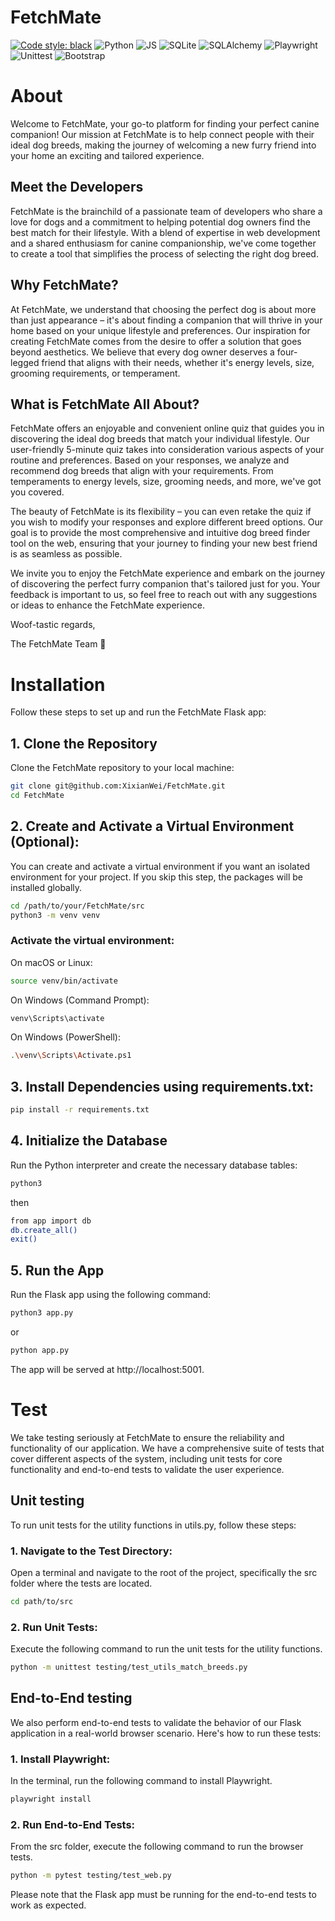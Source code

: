 # FetchMate

[![Code style: black](https://img.shields.io/badge/code%20style-black-000000.svg)](https://github.com/psf/black)
![Python](https://img.shields.io/badge/-Python-blue?logo=python&logoColor=white&style=plastic)
![JS](https://img.shields.io/badge/JavaScript-F7DF1E?logo=javascript&logoColor=white&style=plastic)
![SQLite](https://img.shields.io/badge/SQLite-044a64?logo=sqlite&logoColor=white&style=plastic)
![SQLAlchemy](https://img.shields.io/badge/SQL%20Alchemy-778877?logo=sqlalchemy&logoColor=white&style=plastic)
![Playwright](https://img.shields.io/badge/Playwright-green?logo=playwright&logoColor=white&style=plastic)
![Unittest](https://img.shields.io/badge/Unittest-FF9900?logo=unittest&logoColor=white&style=plastic)
![Bootstrap](https://img.shields.io/badge/Bootstrap-712cf9?logo=bootstrap&logoColor=white&style=plastic)


# About

Welcome to FetchMate, your go-to platform for finding your perfect canine companion! Our mission at FetchMate is to help connect people with their ideal dog breeds, making the journey of welcoming a new furry friend into your home an exciting and tailored experience.

## Meet the Developers
FetchMate is the brainchild of a passionate team of developers who share a love for dogs and a commitment to helping potential dog owners find the best match for their lifestyle. With a blend of expertise in web development and a shared enthusiasm for canine companionship, we've come together to create a tool that simplifies the process of selecting the right dog breed.

## Why FetchMate?
At FetchMate, we understand that choosing the perfect dog is about more than just appearance – it's about finding a companion that will thrive in your home based on your unique lifestyle and preferences. Our inspiration for creating FetchMate comes from the desire to offer a solution that goes beyond aesthetics. We believe that every dog owner deserves a four-legged friend that aligns with their needs, whether it's energy levels, size, grooming requirements, or temperament.

## What is FetchMate All About?
FetchMate offers an enjoyable and convenient online quiz that guides you in discovering the ideal dog breeds that match your individual lifestyle. Our user-friendly 5-minute quiz takes into consideration various aspects of your routine and preferences. Based on your responses, we analyze and recommend dog breeds that align with your requirements. From temperaments to energy levels, size, grooming needs, and more, we've got you covered.

The beauty of FetchMate is its flexibility – you can even retake the quiz if you wish to modify your responses and explore different breed options. Our goal is to provide the most comprehensive and intuitive dog breed finder tool on the web, ensuring that your journey to finding your new best friend is as seamless as possible.

We invite you to enjoy the FetchMate experience and embark on the journey of discovering the perfect furry companion that's tailored just for you. Your feedback is important to us, so feel free to reach out with any suggestions or ideas to enhance the FetchMate experience.

Woof-tastic regards,

The FetchMate Team 💚

# Installation

Follow these steps to set up and run the FetchMate Flask app:

## 1. Clone the Repository
Clone the FetchMate repository to your local machine:

```bash
git clone git@github.com:XixianWei/FetchMate.git
cd FetchMate
```
## 2. Create and Activate a Virtual Environment (Optional): 
You can create and activate a virtual environment if you want an isolated environment for your project. If you skip this step, the packages will be installed globally.
```bash
cd /path/to/your/FetchMate/src
python3 -m venv venv
```

### Activate the virtual environment:
On macOS or Linux:
```bash
source venv/bin/activate
```

On Windows (Command Prompt):
```bash
venv\Scripts\activate
```

On Windows (PowerShell):
```bash
.\venv\Scripts\Activate.ps1
```

## 3. Install Dependencies using requirements.txt:
```bash
pip install -r requirements.txt
```

## 4. Initialize the Database
Run the Python interpreter and create the necessary database tables:
```bash
python3
```
then
```bash
from app import db
db.create_all()
exit()
```

##  5. Run the App
Run the Flask app using the following command:

```bash
python3 app.py
```
or
```bash
python app.py
```

The app will be served at http://localhost:5001.


# Test
We take testing seriously at FetchMate to ensure the reliability and functionality of our application. We have a comprehensive suite of tests that cover different aspects of the system, including unit tests for core functionality and end-to-end tests to validate the user experience.

## Unit testing
To run unit tests for the utility functions in utils.py, follow these steps:

### 1. Navigate to the Test Directory: 
Open a terminal and navigate to the root of the project, specifically the src folder where the tests are located.
```bash
cd path/to/src
```

### 2. Run Unit Tests: 
Execute the following command to run the unit tests for the utility functions.
```bash
python -m unittest testing/test_utils_match_breeds.py
```

## End-to-End testing
We also perform end-to-end tests to validate the behavior of our Flask application in a real-world browser scenario. Here's how to run these tests:

### 1. Install Playwright: 
In the terminal, run the following command to install Playwright.
```bash
playwright install
```

### 2. Run End-to-End Tests: 
From the src folder, execute the following command to run the browser tests.
```bash
python -m pytest testing/test_web.py
```

Please note that the Flask app must be running for the end-to-end tests to work as expected.


